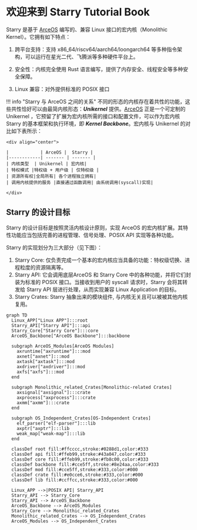 # 欢迎来到 Starry Tutorial Book

Starry 是基于 [ArceOS](https://github.com/arceos-org/arceos) 编写的、兼容 Linux 接口的宏内核（Monolithic Kernel）。它拥有如下特点：

1. 跨平台支持：支持 x86_64/riscv64/aarch64/loongarch64 等多种指令架构，可以运行在星光二代、飞腾派等多种硬件平台上。

2. 安全性：内核完全使用 Rust 语言编写，提供了内存安全、线程安全等多种安全保障。

3. Linux 兼容：对外提供标准的 POSIX 接口

!!! info "Starry 与 ArceOS 之间的关系" 
    不同的形态的内核存在着共性的功能，这些共性恰好可以由最简内核形态：***Unikernel*** 提供。[ArceOS](https://github.com/arceos-org/arceos) 正是一个可定制的 Unikernel ，它预留了扩展为宏内核所需的接口和配置文件，可以作为宏内核 Starry 的基本框架和执行环境，即 ***Kernel Backbone***。宏内核与 Unikernel 的对比如下表所示：

    <div align="center">

    |            | ArceOS |  Starry |
    |------------| ------- | ------- |
    | 内核类型  | Unikernel | 宏内核|
    | 特权模式 |特权级 + 用户级 | 仅特权级 |
    | 资源所有权|全局所有| 各个进程独立拥有|
    | 调用内核提供的服务 |直接通过函数调用| 由系统调用(syscall)实现|

    </div>

## Starry 的设计目标
Starry 的设计目标是按照灵活内核设计原则，实现 ArceOS 的宏内核扩展。其特性功能应当包括完善的进程管理、信号处理、POSIX API 实现等各种功能。

Starry 的实现划分为三大部分（见下图）：

1. Starry Core: 仅负责完成一个基本的宏内核应当具备的功能：特权级切换、进程粒度的资源隔离等。
2. Starry API: 它会调用底层ArceOS 和 Starry Core 中的各种功能，并将它们封装为标准的 POSIX 接口。当接收到用户的 syscall 请求时，Starry 会将其转发给 Starry API 层进行处理，从而实现兼容 Linux Application 的目标。
3. Starry Crates: Starry 抽象出来的模块组件, 与内核无关且可以被被其他内核复用。

```mermaid 
graph TD
  Linux_APP["Linux APP"]:::root
  Starry_API["Starry API"]:::api
  Starry_Core["Starry Core"]:::core
  ArceOS_Backbone["ArceOS Backbone"]:::backbone
  
  subgraph ArceOS_Modules[ArceOS Modules]
    axruntime["axruntime"]:::mod
    axnet["axnet"]:::mod
    axtask["axtask"]:::mod
    axdriver["axdriver"]:::mod
    axfs["axfs"]:::mod
  end
  
  subgraph Monolithic_related_Crates[Monolithic-related Crates]
    axsignal["axsignal"]:::crate
    axprocess["axprocess"]:::crate
    axmm["axmm"]:::crate
  end
  
  subgraph OS_Independent_Crates[OS-Independent Crates]
    elf_parser["elf-parser"]:::lib
    axptr["axptr"]:::lib
    weak_map["weak-map"]:::lib
  end

  classDef root fill:#ffcccc,stroke:#0288d1,color:#333
  classDef api fill:#ffeb99,stroke:#43a047,color:#333
  classDef core fill:#ffeb99,stroke:#fb8c00,color:#333
  classDef backbone fill:#cce5ff,stroke:#8e24aa,color:#333
  classDef mod fill:#cce5ff,stroke:#333,color:#000
  classDef crate fill:#e0cce6,stroke:#333,color:#000
  classDef lib fill:#ccffcc,stroke:#333,color:#000

  Linux_APP -->|POSIX API| Starry_API
  Starry_API --> Starry_Core
  Starry_API --> ArceOS_Backbone
  ArceOS_Backbone --> ArceOS_Modules
  Starry_Core --> Monolithic_related_Crates
  Monolithic_related_Crates --> OS_Independent_Crates
  ArceOS_Modules --> OS_Independent_Crates
```